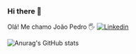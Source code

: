 ### Hi there 👋
Olá! Me chamo João Pedro 🖐️
[![Linkedin](https://img.shields.io/badge/LinkedIn-0077B5?style=for-the-badge&logo=linkedin&logoColor=white)](https://www.linkedin.com/in/joão-pedro-b52167239/)

![Anurag's GitHub stats](https://github-readme-stats.vercel.app/api?username=anuraghazra&show_icons=true&theme=radical)
